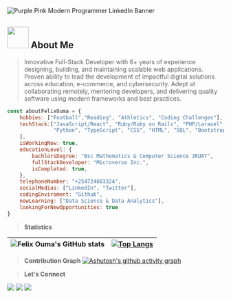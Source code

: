 
![Purple Pink Modern Programmer LinkedIn Banner](https://github.com/user-attachments/assets/df0500ab-0fbe-4bcb-9769-b0857635e11e)

## <img src="https://media.giphy.com/media/VgCDAzcKvsR6OM0uWg/giphy.gif" width="50"> About Me
> Innovative Full-Stack Developer with 6+ years of experience designing, building, and maintaining scalable web applications. Proven ability to lead the development of impactful digital solutions across education, e-commerce, and cybersecurity. Adept at collaborating remotely, mentoring developers, and delivering quality software using modern frameworks and best practices.

```JavaScript
const aboutFelixOuma = {
    hobbies: ["Football","Reading", "Athletics", "Coding Challenges"],
    techStack:["JavaScript/React", "Ruby/Ruby on Rails", "PHP/Laravel",
               "Python", "TypeScript", "CSS", "HTML", "SQL", "Bootstrap", "REACT", "Tailwind CSS"
    ],
    isWorkingNow: true,
    educationLevel: {
        bachlorsDegree: "Bsc Mathematics & Computer Science JKUAT",
        fullStackDeveloper: "Microverse Inc.",
        isCompleted: true,
    },
    telephoneNumber: "+254724603324",
    socialMedias: ["LinkedIn", "Twitter"],
    codingEnviroment: "Github",
    nowLearning: ["Data Science & Data Analytics"],
    lookingForNewOpportunities: true    
}
```
<!-- [](https://komarev.com/ghpvc/?username=Felix45&color=orange) -->
> **Statistics**


| ![Felix Ouma's GitHub stats](https://github-readme-stats.vercel.app/api?username=Felix45&hide_title=true&show_icons=true&theme=radical&card_width=200)      | [![Top Langs](https://github-readme-stats.vercel.app/api/top-langs/?username=Felix45&layout=compact&langs_count=6&hide=Blade&exclude_repo=past-project,Questioner,StackOverflow-lite,survey-form,linterstest,Victor-et-Felix,hello-microverse,felix-and-shaili,animated-menus)](https://github.com/anuraghazra/github-readme-stats)|
|-------------|------------------|


> **Contribution Graph**
[![Ashutosh's github activity graph](https://github-readme-activity-graph.vercel.app/graph?username=felix45&custom_title=FELIX%20OUMA%27S%20CONTRIBUTION%20GRAPH&hide_border=true&theme=github-compact&area=true&area_color=#0000ff)](https://github.com/ashutosh00710/github-readme-activity-graph)

> **Let's Connect**

[![](https://img.shields.io/badge/LinkedIn-Felix%20Ouma-blue)](https://www.linkedin.com/in/felix-ouma/)
[![](https://img.shields.io/badge/Email-Felix%20Ouma-red)](mailto:fatonoh@gmail.com)
[![](https://img.shields.io/badge/Twitter-Felix%20Ouma-blue)](https://twitter.com/Felix_Atonoh)



<!--
- 🔭 I’m currently working on ...
- 🌱 I’m currently learning ...
- 👯 I’m looking to collaborate on ...
- 🤔 I’m looking for help with ...
- 💬 Ask me about ...
- 📫 How to reach me: ...
- 😄 Pronouns: ...
- ⚡ Fun fact: ...
-->
